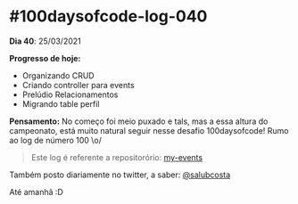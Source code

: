 # #100daysofcode-log-040

__Dia 40__: 25/03/2021

__Progresso de hoje:__
-   Organizando CRUD
-   Criando controller para events
-   Prelúdio Relacionamentos
-   Migrando table perfil
																						
__Pensamento:__ No começo foi meio puxado e tals, mas a essa altura do campeonato, está muito natural seguir nesse desafio 100daysofcode! Rumo ao log de número 100 \o/

> Este log é referente a repositorório: [my-events](https://github.com/salubcosta/my-events)

Também posto diariamente no twitter, a saber: [@salubcosta](https://twitter.com/salubcosta)

Até amanhã :D 
